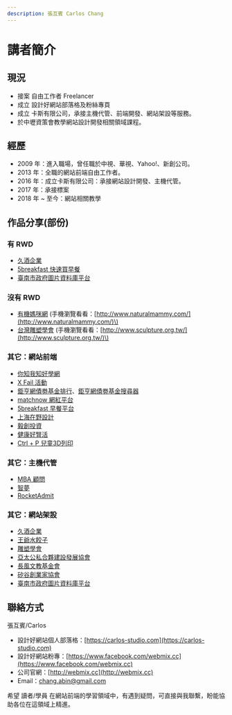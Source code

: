 ```yaml
---
description: 張互賓 Carlos Chang
---
```


# 講者簡介

## 現況

* 接案 自由工作者 Freelancer
* 成立 設計好網站部落格及粉絲專頁
* 成立 卡斯有限公司，承接主機代管、前端開發、網站架設等服務。
* 於中壢資策會教學網站設計開發相關領域課程。

## 經歷

* 2009 年：進入職場，曾任職於中視、華視、Yahoo!、新創公司。
* 2013 年：全職的網站前端自由工作者。
* 2016 年：成立卡斯有限公司：承接網站設計開發、主機代管。
* 2017 年：承接標案
* 2018 年 ~ 至今：網站相關教學

## 作品分享\(部份\)

### 有 RWD

* [久酒企業](http://99wineandbeer.com/)
* [5breakfast 快速買早餐](https://5breakfast.com/)
* [臺南市政府圖片資料庫平台](https://p.tainan.gov.tw/)

### 沒有 RWD

* [有機媽咪網](http://www.naturalmammy.com/) \(手機瀏覽看看：[http://www.naturalmammy.com/](http://www.naturalmammy.com/)\)
* [台灣雕塑學會](http://www.sculpture.org.tw/) \(手機瀏覽看看：[http://www.sculpture.org.tw/](http://www.sculpture.org.tw/)\)

### 其它：網站前端

* [你知我知好學網](https://uknowiknow.com/)
* [X Fail 活動](http://xfail.tw)
* [鉅亨網債劵基金排行](https://fund.cnyes.com/Fixedincome/index.aspx)、[鉅亨網債劵基金搜尋器](https://fund.cnyes.com/Fixedincome/search.aspx)
* [matchnow 網紅平台](https://matchnow.co)
* [5breakfast 早餐平台](https://5breakfast.com/)
* [上海在野設計](http://www.zaiyedesign.com/)
* [毅創投資](http://enspire.vc/zh/%E9%97%9C%E6%96%BC%E6%88%91%E5%80%91/)
* [健康好腎活](http://www.ckdlife.com.tw/index)
* [Ctrl + P 兒童3D列印](https://ctrl-p.tw/)

### 其它：主機代管

* [MBA 顧問](https://sabinahuang.com)
* [智夢](https://www.akadgroup.com)
* [RocketAdmit](https://rocketadmit.com/)

### 其它：網站架設

* [久酒企業](http://99wineandbeer.com)
* [王爺水餃子](http://www.wangye99.idv.tw)
* [雕塑學會](http://sculpture.org.tw)
* [亞太公私合夥建設發展協會](http://ppp.org.tw)
* [長風文教基金會](http://fairwindsfoundation.org)
* [矽谷創業家協會](https://sveat.org)
* [臺南市政府圖片資料庫平台](https://p.tainan.gov.tw/)

## 聯絡方式

張互賓/Carlos

* 設計好網站個人部落格：[https://carlos-studio.com](https://carlos-studio.com)
* 設計好網站粉專：[https://www.facebook.com/webmix.cc​](https://www.facebook.com/webmix.cc​)
* 公司官網：[http://webmix.cc](http://webmix.cc)
* Email：chang.abin@gmail.com

希望 讀者/學員 在網站前端的學習領域中，有遇到疑問，可直接與我聯繫，盼能協助各位在這領域上精進。

